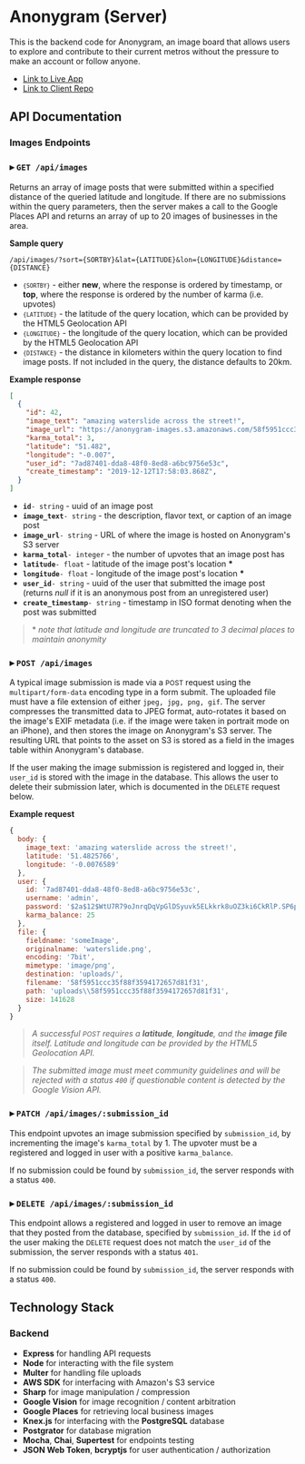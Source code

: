 # Anonygram (Server)

This is the backend code for Anonygram, an image board that allows users to explore and contribute to their current metros without the pressure to make an account or follow anyone.

- [Link to Live App](https://anonygram.now.sh)
- [Link to Client Repo](https://github.com/thinkful-ei-gecko/anonygram-client)

## API Documentation

### Images Endpoints

### ▸ `GET /api/images`

Returns an array of image posts that were submitted within a specified distance of the queried latitude and longitude. If there are no submissions within the query parameters, then the server makes a call to the Google Places API and returns an array of up to 20 images of businesses in the area.

**Sample query**

```URL
/api/images/?sort={SORTBY}&lat={LATITUDE}&lon={LONGITUDE}&distance={DISTANCE}
```

- <small>`{SORTBY}`</small> - either **new**, where the response is ordered by timestamp, or **top**, where the response is ordered by the number of karma (i.e. upvotes)
- <small>`{LATITUDE}`</small> - the latitude of the query location, which can be provided by the HTML5 Geolocation API
- <small>`{LONGITUDE}`</small> - the longitude of the query location, which can be provided by the HTML5 Geolocation API
- <small>`{DISTANCE}`</small> - the distance in kilometers within the query location to find image posts. If not included in the query, the distance defaults to 20km.

**Example response**

```JSON
[
  {
    "id": 42,
    "image_text": "amazing waterslide across the street!",
    "image_url": "https://anonygram-images.s3.amazonaws.com/58f5951ccc35f88f3594172657d81f31",
    "karma_total": 3,
    "latitude": "51.482",
    "longitude": "-0.007",
    "user_id": "7ad87401-dda8-48f0-8ed8-a6bc9756e53c",
    "create_timestamp": "2019-12-12T17:58:03.868Z",
  }
]
```

- **`id`**`- string` - uuid of an image post
- **`image_text`**`- string` - the description, flavor text, or caption of an image post
- **`image_url`**`- string` - URL of where the image is hosted on Anonygram's S3 server
- **`karma_total`**`- integer` - the number of upvotes that an image post has
- **`latitude`**`- float` - latitude of the image post's location **\***
- **`longitude`**`- float` - longitude of the image post's location **\***
- **`user_id`**`- string` - uuid of the user that submitted the image post (returns _null_ if it is an anonymous post from an unregistered user)
- **`create_timestamp`**`- string` - timestamp in ISO format denoting when the post was submitted

> \* _note that latitude and longitude are truncated to 3 decimal places to maintain anonymity_

### ▸ `POST /api/images`

A typical image submission is made via a <small>POST</small> request using the `multipart/form-data` encoding type in a form submit. The uploaded file must have a file extension of either `jpeg, jpg, png, gif`. The server compresses the transmitted data to JPEG format, auto-rotates it based on the image's EXIF metadata (i.e. if the image were taken in portrait mode on an iPhone), and then stores the image on Anonygram's S3 server. The resulting URL that points to the asset on S3 is stored as a field in the images table within Anonygram's database.

If the user making the image submission is registered and logged in, their `user_id` is stored with the image in the database. This allows the user to delete their submission later, which is documented in the <small>DELETE</small> request below.

**Example request**

```JavaScript
{
  body: {
    image_text: 'amazing waterslide across the street!',
    latitude: '51.4825766',
    longitude: '-0.0076589'
  },
  user: {
    id: '7ad87401-dda8-48f0-8ed8-a6bc9756e53c',
    username: 'admin',
    password: '$2a$12$WtU7R79oJnrqDqVpGlDSyuvk5ELkkrk8uOZ3ki6CkRlP.SP6p6G8y',
    karma_balance: 25
  },
  file: {
    fieldname: 'someImage',
    originalname: 'waterslide.png',
    encoding: '7bit',
    mimetype: 'image/png',
    destination: 'uploads/',
    filename: '58f5951ccc35f88f3594172657d81f31',
    path: 'uploads\\58f5951ccc35f88f3594172657d81f31',
    size: 141628
  }
}
```

> _A successful <small>POST</small> requires a **latitude**, **longitude**, and the **image file** itself. Latitude and longitude can be provided by the HTML5 Geolocation API._

> _The submitted image must meet community guidelines and will be rejected with a status `400` if questionable content is detected by the Google Vision API._

### ▸ `PATCH /api/images/:submission_id`

This endpoint upvotes an image submission specified by `submission_id`, by incrementing the image's `karma_total` by 1. The upvoter must be a registered and logged in user with a positive `karma_balance`.

If no submission could be found by `submission_id`, the server responds with a status `400`.

### ▸ `DELETE /api/images/:submission_id`

This endpoint allows a registered and logged in user to remove an image that they posted from the database, specified by `submission_id`. If the `id` of the user making the <small>DELETE</small> request does not match the `user_id` of the submission, the server responds with a status `401`.

If no submission could be found by `submission_id`, the server responds with a status `400`.

## Technology Stack

### Backend
- **Express** for handling API requests
- **Node** for interacting with the file system 
- **Multer** for handling file uploads
- **AWS SDK** for interfacing with Amazon's S3 service
- **Sharp** for image manipulation / compression
- **Google Vision** for image recognition / content arbitration
- **Google Places** for retrieving local business images
- **Knex.js** for interfacing with the **PostgreSQL** database
- **Postgrator** for database migration
- **Mocha**, **Chai**, **Supertest** for endpoints testing
- **JSON Web Token**, **bcryptjs** for user authentication / authorization
